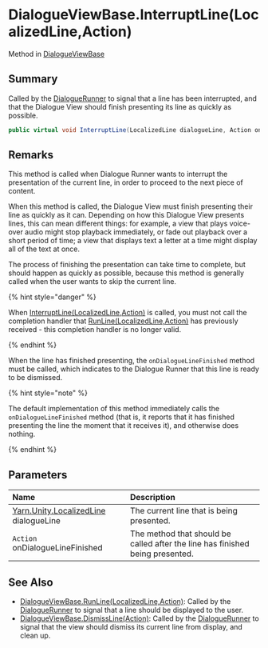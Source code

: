 # DialogueViewBase.InterruptLine(LocalizedLine,Action)

Method in [DialogueViewBase](/api/csharp/yarn.unity.dialogueviewbase.md)

## Summary


Called by the  <a href="yarn.unity.dialoguerunner.md">DialogueRunner</a>  to signal that a line has
been interrupted, and that the Dialogue View should finish
presenting its line as quickly as possible.


```csharp
public virtual void InterruptLine(LocalizedLine dialogueLine, Action onDialogueLineFinished)
```

## Remarks

<p>
This method is called when Dialogue Runner wants to interrupt the
presentation of the current line, in order to proceed to the next
piece of content.
</p> <p>
When this method is called, the Dialogue View must finish presenting
their line as quickly as it can. Depending on how this Dialogue View
presents lines, this can mean different things: for example, a view
that plays voice-over audio might stop playback immediately, or fade
out playback over a short period of time; a view that displays text
a letter at a time might display all of the text at once.
</p> <p>
The process of finishing the presentation can take time to complete,
but should happen as quickly as possible, because this method is
generally called when the user wants to skip the current line.
</p> <p>
{% hint style="danger" %}

When <a href="yarn.unity.dialogueviewbase.interruptline.md">InterruptLine(LocalizedLine,Action)</a> is called, you must not call the
completion handler that <a href="yarn.unity.dialogueviewbase.runline.md">RunLine(LocalizedLine,Action)</a> has previously
received - this completion handler is no longer valid.

{% endhint %}
</p> <p>
When the line has finished presenting, the <code>onDialogueLineFinished</code> method must be called, which
indicates to the Dialogue Runner that this line is ready to be
dismissed.
</p> <p>
{% hint style="note" %}

The default implementation of this method immediately calls the
<code>onDialogueLineFinished</code> method (that is, it
reports that it has finished presenting the line the moment that it
receives it), and otherwise does nothing.

{% endhint %}
</p>

## Parameters

|Name|Description|
|:---|:---|
|[Yarn.Unity.LocalizedLine](/api/csharp/yarn.unity.localizedline.md) dialogueLine|The current line that is being presented.|
|`Action` onDialogueLineFinished|The method that should be called after the line has finished being presented.|

## See Also

* [DialogueViewBase.RunLine\(LocalizedLine,Action\)](/api/csharp/yarn.unity.dialogueviewbase.runline.md): Called by the  <a href="yarn.unity.dialoguerunner.md">DialogueRunner</a>  to signal that a line should be displayed to the user.
* [DialogueViewBase.DismissLine\(Action\)](/api/csharp/yarn.unity.dialogueviewbase.dismissline.md): Called by the  <a href="yarn.unity.dialoguerunner.md">DialogueRunner</a>  to signal that the view should dismiss its current line from display, and clean up.

